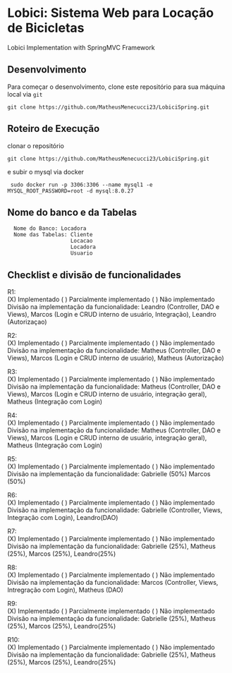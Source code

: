 # Lobici: Sistema Web para Locação de Bicicletas

Lobici Implementation with SpringMVC Framework

## Desenvolvimento

Para começar o desenvolvimento, clone este repositório para sua máquina local via `git`

    git clone https://github.com/MatheusMenecucci23/LobiciSpring.git

## Roteiro de Execução

clonar o repositório

    git clone https://github.com/MatheusMenecucci23/LobiciSpring.git

 e subir o mysql via docker

     sudo docker run -p 3306:3306 --name mysql1 -e MYSQL_ROOT_PASSWORD=root -d mysql:8.0.27

## Nome do banco e da Tabelas
      Nome do Banco: Locadora
      Nome das Tabelas: Cliente
                        Locacao
                        Locadora
                        Usuario

## Checklist e divisão de funcionalidades

R1: <br />
    (X) Implementado ( ) Parcialmente implementado ( ) Não implementado <br />
    Divisão na implementação da funcionalidade: Leandro (Controller, DAO e Views), Marcos (Login e CRUD interno de usuário, Integração), Leandro (Autorizaçao) <br />

R2: <br />
    (X) Implementado ( ) Parcialmente implementado ( ) Não implementado <br />
    Divisão na implementação da funcionalidade: Matheus (Controller, DAO e Views), Marcos (Login e CRUD interno de usuário), Matheus (Autorização)<br />

R3: <br />
    (X) Implementado ( ) Parcialmente implementado ( ) Não implementado <br />
    Divisão na implementação da funcionalidade: Matheus (Controller, DAO e Views), Marcos (Login e CRUD interno de usuário, integração geral), Matheus (Integração com Login)<br />

R4: <br />
    (X) Implementado ( ) Parcialmente implementado ( ) Não implementado <br />
    Divisão na implementação da funcionalidade:  Matheus (Controller, DAO e Views), Marcos (Login e CRUD interno de usuário, integração geral), Matheus (Integração com Login)  <br />


R5: <br />
    (X) Implementado ( ) Parcialmente implementado ( ) Não implementado <br />
    Divisão na implementação da funcionalidade: Gabrielle (50%) Marcos (50%) <br />

R6: <br />
    (X) Implementado ( ) Parcialmente implementado ( ) Não implementado <br />
    Divisão na implementação da funcionalidade: Gabrielle (Controller, Views, Integração com Login), Leandro(DAO) <br />

R7: <br />
    (X) Implementado ( ) Parcialmente implementado ( ) Não implementado <br />
    Divisão na implementação da funcionalidade: Gabrielle (25%), Matheus (25%), Marcos (25%), Leandro(25%) <br />

R8: <br />
    (X) Implementado ( ) Parcialmente implementado ( ) Não implementado <br />
    Divisão na implementação da funcionalidade: Marcos (Controller, Views, Intregração com Login), Matheus (DAO) <br />

R9: <br />
    (X) Implementado ( ) Parcialmente implementado ( ) Não implementado <br />
    Divisão na implementação da funcionalidade: Gabrielle (25%), Matheus (25%), Marcos (25%), Leandro(25%) <br />

R10: <br />
    (X) Implementado ( ) Parcialmente implementado ( ) Não implementado <br />
    Divisão na implementação da funcionalidade: Gabrielle (25%), Matheus (25%), Marcos (25%), Leandro(25%) <br />
